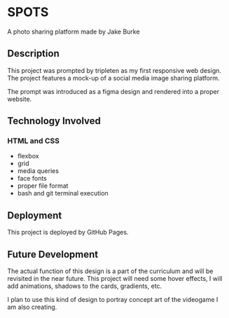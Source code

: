 # SPOTS

A photo sharing platform made by Jake Burke

## Description

This project was prompted by tripleten as my first responsive web design. The project features a mock-up of a social media image sharing platform.

The prompt was introduced as a figma design and rendered into a proper website.

## Technology Involved

### HTML and CSS

- flexbox
- grid
- media queries
- face fonts
- proper file format
- bash and git terminal execution

## Deployment

This project is deployed by GitHub Pages.

## Future Development

The actual function of this design is a part of the curriculum and will be revisited in the near future. This project will need some hover effects, I will add animations, shadows to the cards, gradients, etc.

I plan to use this kind of design to portray concept art of the videogame I am also creating.
